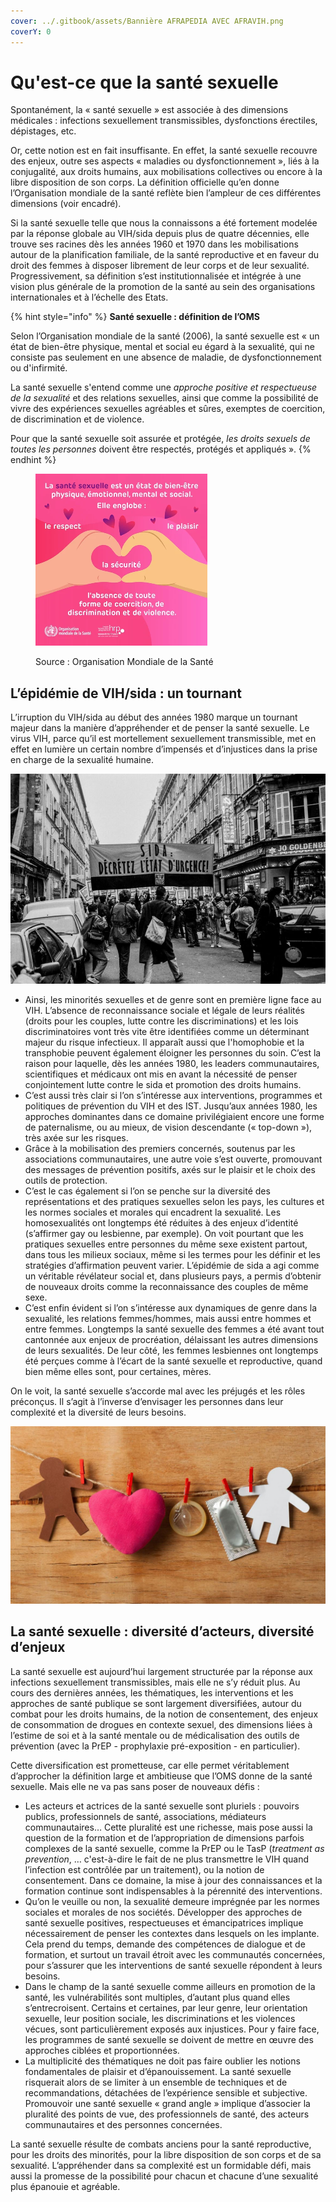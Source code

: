 ```yaml
---
cover: ../.gitbook/assets/Bannière AFRAPEDIA AVEC AFRAVIH.png
coverY: 0
---
```


# Qu'est-ce que la santé sexuelle

Spontanément, la « santé sexuelle » est associée à des dimensions médicales : infections sexuellement transmissibles, dysfonctions érectiles, dépistages, etc.

Or, cette notion est en fait insuffisante. En effet, la santé sexuelle recouvre des enjeux, outre ses aspects « maladies ou dysfonctionnement », liés à la conjugalité, aux droits humains, aux mobilisations collectives ou encore à la libre disposition de son corps. La définition officielle qu’en donne l’Organisation mondiale de la santé reflète bien l’ampleur de ces différentes dimensions (voir encadré).

Si la santé sexuelle telle que nous la connaissons a été fortement modelée par la réponse globale au VIH/sida depuis plus de quatre décennies, elle trouve ses racines dès les années 1960 et 1970 dans les mobilisations autour de la planification familiale, de la santé reproductive et en faveur du droit des femmes à disposer librement de leur corps et de leur sexualité. Progressivement, sa définition s’est institutionnalisée et intégrée à une vision plus générale de la promotion de la santé au sein des organisations internationales et à l’échelle des Etats.

{% hint style="info" %}
**Santé sexuelle : définition de l’OMS**

Selon l’Organisation mondiale de la santé (2006), la santé sexuelle est « un état de bien-être physique, mental et social eu égard à la sexualité, qui ne consiste pas seulement en une absence de maladie, de dysfonctionnement ou d'infirmité.

La santé sexuelle s'entend comme une _approche positive et respectueuse de la sexualité_ et des relations sexuelles, ainsi que comme la possibilité de vivre des expériences sexuelles agréables et sûres, exemptes de coercition, de discrimination et de violence.

Pour que la santé sexuelle soit assurée et protégée, _les droits sexuels de toutes les personnes_ doivent être respectés, protégés et appliqués ».
{% endhint %}

<figure><img src="../.gitbook/assets/0 (2) (2).png" alt="" width="275"><figcaption><p>Source : Organisation Mondiale de la Santé</p></figcaption></figure>

## **L’épidémie de VIH/sida : un tournant**

L’irruption du VIH/sida au début des années 1980 marque un tournant majeur dans la manière d’appréhender et de penser la santé sexuelle. Le virus VIH, parce qu’il est mortellement sexuellement transmissible, met en effet en lumière un certain nombre d’impensés et d’injustices dans la prise en charge de la sexualité humaine.

![Source : © Emmanuel Veneau](<../.gitbook/assets/1 (3).jpeg>)

* Ainsi, les minorités sexuelles et de genre sont en première ligne face au VIH. L’absence de reconnaissance sociale et légale de leurs réalités (droits pour les couples, lutte contre les discriminations) et les lois discriminatoires vont très vite être identifiées comme un déterminant majeur du risque infectieux. Il apparaît aussi que l'homophobie et la transphobie peuvent également éloigner les personnes du soin. C’est la raison pour laquelle, dès les années 1980, les leaders communautaires, scientifiques et médicaux ont mis en avant la nécessité de penser conjointement lutte contre le sida et promotion des droits humains.
* C’est aussi très clair si l’on s’intéresse aux interventions, programmes et politiques de prévention du VIH et des IST. Jusqu’aux années 1980, les approches dominantes dans ce domaine privilégiaient encore une forme de paternalisme, ou au mieux, de vision descendante (« top-down »), très axée sur les risques.
* Grâce à la mobilisation des premiers concernés, soutenus par les associations communautaires, une autre voie s’est ouverte, promouvant des messages de prévention positifs, axés sur le plaisir et le choix des outils de protection.
* C’est le cas également si l’on se penche sur la diversité des représentations et des pratiques sexuelles selon les pays, les cultures et les normes sociales et morales qui encadrent la sexualité. Les homosexualités ont longtemps été réduites à des enjeux d’identité (s’affirmer gay ou lesbienne, par exemple). On voit pourtant que les pratiques sexuelles entre personnes du même sexe existent partout, dans tous les milieux sociaux, même si les termes pour les définir et les stratégies d’affirmation peuvent varier. L’épidémie de sida a agi comme un véritable révélateur social et, dans plusieurs pays, a permis d’obtenir de nouveaux droits comme la reconnaissance des couples de même sexe.
* C’est enfin évident si l’on s’intéresse aux dynamiques de genre dans la sexualité, les relations femmes/hommes, mais aussi entre hommes et entre femmes. Longtemps la santé sexuelle des femmes a été avant tout cantonnée aux enjeux de procréation, délaissant les autres dimensions de leurs sexualités. De leur côté, les femmes lesbiennes ont longtemps été perçues comme à l’écart de la santé sexuelle et reproductive, quand bien même elles sont, pour certaines, mères.

On le voit, la santé sexuelle s’accorde mal avec les préjugés et les rôles préconçus. Il s’agit à l’inverse d’envisager les personnes dans leur complexité et la diversité de leurs besoins.

![](<../.gitbook/assets/2 (3).jpeg>)

## **La santé sexuelle : diversité d’acteurs, diversité d’enjeux**

La santé sexuelle est aujourd’hui largement structurée par la réponse aux infections sexuellement transmissibles, mais elle ne s’y réduit plus. Au cours des dernières années, les thématiques, les interventions et les approches de santé publique se sont largement diversifiées, autour du combat pour les droits humains, de la notion de consentement, des enjeux de consommation de drogues en contexte sexuel, des dimensions liées à l’estime de soi et à la santé mentale ou de médicalisation des outils de prévention (avec la PrEP - prophylaxie pré-exposition - en particulier).

Cette diversification est prometteuse, car elle permet véritablement d’approcher la définition large et ambitieuse que l’OMS donne de la santé sexuelle. Mais elle ne va pas sans poser de nouveaux défis :

* Les acteurs et actrices de la santé sexuelle sont pluriels : pouvoirs publics, professionnels de santé, associations, médiateurs communautaires… Cette pluralité est une richesse, mais pose aussi la question de la formation et de l’appropriation de dimensions parfois complexes de la santé sexuelle, comme la PrEP ou le TasP (_treatment as prevention_, … c'est-à-dire le fait de ne plus transmettre le VIH quand l’infection est contrôlée par un traitement), ou la notion de consentement. Dans ce domaine, la mise à jour des connaissances et la formation continue sont indispensables à la pérennité des interventions.
* Qu’on le veuille ou non, la sexualité demeure imprégnée par les normes sociales et morales de nos sociétés. Développer des approches de santé sexuelle positives, respectueuses et émancipatrices implique nécessairement de penser les contextes dans lesquels on les implante. Cela prend du temps, demande des compétences de dialogue et de formation, et surtout un travail étroit avec les communautés concernées, pour s’assurer que les interventions de santé sexuelle répondent à leurs besoins.
* Dans le champ de la santé sexuelle comme ailleurs en promotion de la santé, les vulnérabilités sont multiples, d’autant plus quand elles s’entrecroisent. Certains et certaines, par leur genre, leur orientation sexuelle, leur position sociale, les discriminations et les violences vécues, sont particulièrement exposés aux injustices. Pour y faire face, les programmes de santé sexuelle se doivent de mettre en œuvre des approches ciblées et proportionnées.
* La multiplicité des thématiques ne doit pas faire oublier les notions fondamentales de plaisir et d’épanouissement. La santé sexuelle risquerait alors de se limiter à un ensemble de techniques et de recommandations, détachées de l’expérience sensible et subjective. Promouvoir une santé sexuelle « grand angle » implique d’associer la pluralité des points de vue, des professionnels de santé, des acteurs communautaires et des personnes concernées.

La santé sexuelle résulte de combats anciens pour la santé reproductive, pour les droits des minorités, pour la libre disposition de son corps et de sa sexualité. L’appréhender dans sa complexité est un formidable défi, mais aussi la promesse de la possibilité pour chacun et chacune d’une sexualité plus épanouie et agréable.
